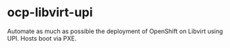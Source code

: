 # ocp-libvirt-upi
Automate as much as possible the deployment of OpenShift on Libvirt using UPI. Hosts boot via PXE.
